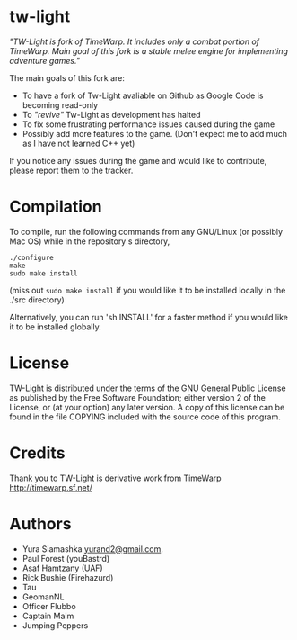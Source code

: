 # tw-light

*"TW-Light is fork of TimeWarp. It includes only a combat portion
of TimeWarp. Main goal of this fork is a stable melee engine
for implementing adventure games."*

The main goals of this fork are:

  * To have a fork of Tw-Light avaliable on Github as Google Code is becoming read-only
  * To *"revive"* Tw-Light as development has halted
  * To fix some frustrating performance issues caused during the game
  * Possibly add more features to the game. (Don't expect me to add much as I have not learned C++ yet)

If you notice any issues during the game and would like to contribute, 
please report them to the tracker.
  

Compilation
===========

To compile, run the following commands from any GNU/Linux  (or 
possibly Mac OS) while in the repository's directory,

```
./configure
make
sudo make install
```

(miss out `sudo make install` if you would like it to be installed 
locally in the ./src directory)
  
Alternatively, you can run 'sh INSTALL' for a faster method if you would 
like it to be installed globally.  

License
=======

TW-Light is distributed under the terms of the GNU General Public License
as published by the Free Software Foundation; either version 2 of the
License, or (at your option) any later version. A copy of this license
can be found in the file COPYING included with the source code of this
program.

Credits
=======

Thank you to 
TW-Light is derivative work from TimeWarp http://timewarp.sf.net/

Authors
=======

 * Yura Siamashka <yurand2@gmail.com>.
 * Paul Forest (youBastrd)
 * Asaf Hamtzany (UAF)
 * Rick Bushie (Firehazurd)
 * Tau
 * GeomanNL
 * Officer Flubbo
 * Captain Maim
 * Jumping Peppers
